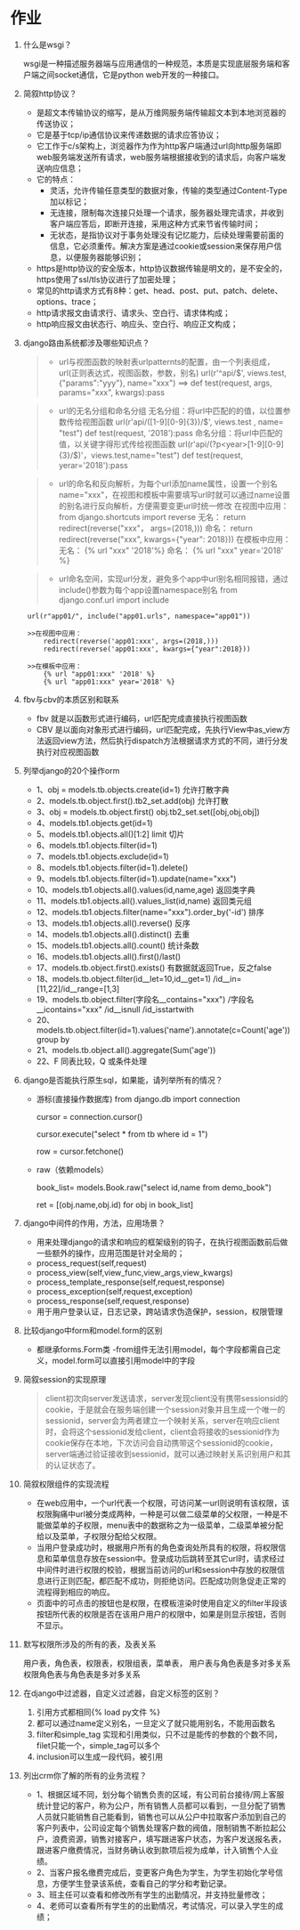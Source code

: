 # 作业
1. 什么是wsgi？

    >
    wsgi是一种描述服务器端与应用通信的一种规范，本质是实现底层服务端和客户端之间socket通信，它是python web开发的一种接口。

2. 简叙http协议？

    >
    - 是超文本传输协议的缩写，是从万维网服务端传输超文本到本地浏览器的传送协议；
    - 它是基于tcp/ip通信协议来传递数据的请求应答协议；
    - 它工作于c/s架构上，浏览器作为作为http客户端通过url向http服务端即web服务端发送所有请求，web服务端根据接收到的请求后，向客户端发送响应信息；
    - 它的特点：
        * 灵活，允许传输任意类型的数据对象，传输的类型通过Content-Type加以标记；
        * 无连接，限制每次连接只处理一个请求，服务器处理完请求，并收到客户端应答后，即断开连接，采用这种方式来节省传输时间；
        * 无状态，是指协议对于事务处理没有记忆能力，后续处理需要前面的信息，它必须重传。解决方案是通过cookie或session来保存用户信息，以便服务器能够识别；
    - https是http协议的安全版本，http协议数据传输是明文的，是不安全的，https使用了ssl/tls协议进行了加密处理；
    - 常见的http请求方式有8种：get、head、post、put、patch、delete、options、trace；
    - http请求报文由请求行、请求头、空白行、请求体构成；
    - http响应报文由状态行、响应头、空白行、响应正文构成；

3. django路由系统都涉及哪些知识点？

    >- url与视图函数的映射表urlpatternts的配置，由一个列表组成，url(正则表达式，视图函数，参数，别名)
        url(r'^api/$', views.test, {"params":"yyy"}, name="xxx")  ==> def test(request, args, params="xxx", kwargs):pass

    >- url的无名分组和命名分组
        无名分组：将url中匹配的的值，以位置参数传给视图函数 url(r'api/([1-9][0-9]{3})/$', views.test , name= "test")
                def test(request, '2018'):pass
        命名分组：将url中匹配的值，以关键字得形式传给视图函数 url(r'api/(?p<year>[1-9][0-9]{3}/$)'，views.test,name="test")
                def test(request, yerar='2018'):pass

    >- url的命名和反向解析，为每个url添加name属性，设置一个别名name="xxx"，在视图和模板中需要填写url时就可以通过name设置的别名进行反向解析，方便需要变更url时统一修改
        在视图中应用：from django.shortcuts import reverse
                    无名：  return redirect(reverse("xxx"， args=(2018,)))
                    命名：  return redirect(reverse("xxx", kwargs={"year": 2018}))
        在模板中应用：
                    无名： {% url "xxx" '2018'%}
                    命名： {% url "xxx" year='2018' %}

    >- url命名空间，实现url分发，避免多个app中url别名相同报错，通过include()参数为每个app设置namespace别名
        from django.conf.url import include

        url(r"app01/", include("app01.urls", namespace="app01"))

        >>在视图中应用：
            redirect(reverse('app01:xxx', args=(2018,)))
            redirect(reverse('app01:xxx', kwargs={"year":2018}))

        >>在模板中应用：
            {% url "app01:xxx" '2018' %}
            {% url "app01:xxx" year='2018' %}

4. fbv与cbv的本质区别和联系

    - fbv 就是以函数形式进行编码，url匹配完成直接执行视图函数
    - CBV 是以面向对象形式进行编码，url匹配完成，先执行View中as_view方法返回view方法，然后执行dispatch方法根据请求方式的不同，进行分发执行对应视图函数

5. 列举django的20个操作orm
    - 1、obj = models.tb.objects.create(id=1)             允许打散字典
    - 2、models.tb.object.first().tb2_set.add(obj)        允许打散
    - 3、obj = models.tb.object.first() obj.tb2_set.set([obj,obj,obj])
    - 4、models.tb1.objects.get(id=1)
    - 5、models.tb1.objects.all()[1:2]  limit 切片
    - 6、models.tb1.objects.filter(id=1)
    - 7、models.tb1.objects.exclude(id=1)
    - 8、models.tb1.objects.filter(id=1).delete()
    - 9、models.tb1.objects.filter(id=1).update(name="xxx")
    - 10、models.tb1.objects.all().values(id,name,age)    返回类字典
    - 11、models.tb1.objects.all().values_list(id,name)   返回类元组
    - 12、models.tb1.objects.filter(name="xxx").order_by('-id')  排序
    - 13、models.tb1.objects.all().reverse()  反序
    - 14、models.tb1.objects.all().distinct() 去重
    - 15、models.tb1.objects.all().count()  统计条数
    - 16、models.tb1.objects.all().first()/last()
    - 17、models.tb.object.first().exists()  有数据就返回True，反之false
    - 18、models.tb.object.filter(id__let=10,id__get=1)  /id__in=[11,22]/id__range=[1,3]
    - 19、models.tb.object.filter(字段名__contains="xxx") /字段名__icontains="xxx" /id__isnull /id_isstartwith
    - 20、models.tb.object.filter(id=1).values('name').annotate(c=Count('age'))  group by
    - 21、models.tb.object.all().aggregate(Sum('age'))
    - 22、F 同表比较，Q 或条件处理

6. django是否能执行原生sql，如果能，请列举所有的情况？
    - 游标(直接操作数据库)
        from django.db import connection

        cursor = connection.cursor()

        cursor.execute("select * from tb where id = 1")

        row = cursor.fetchone()
    - raw（依赖models）

        book_list= models.Book.raw("select id,name from demo_book")

        ret = [(obj.name,obj.id) for obj in book_list]

7. django中间件的作用，方法，应用场景？
    - 用来处理django的请求和响应的框架级别的钩子，在执行视图函数前后做一些额外的操作，应用范围是针对全局的；
    - process_request(self,request)
    - process_view(self,view_func,view_args,view_kwargs)
    - process_template_response(self,request,response)
    - process_exception(self,request,exception)
    - process_response(self,request,response)
    - 用于用户登录认证，日志记录，跨站请求伪造保护，session，权限管理

8. 比较django中form和model.form的区别
    - 都继承forms.Form类
    -from组件无法引用model，每个字段都需自己定义，model.form可以直接引用model中的字段

9.  简叙session的实现原理

    > client初次向server发送请求，server发现client没有携带sessionsid的cookie，于是就会在服务端创建一个session对象并且生成一个唯一的sessionid，server会为两者建立一个映射关系，server在响应client时，会将这个sessionid发给client，client会将接收的sessionid作为cookie保存在本地，下次访问会自动携带这个sessionid的cookie，server端通过验证接收到sessionid，就可以通过映射关系识别用户和其的认证状态了。

10. 简叙权限组件的实现流程
    - 在web应用中，一个url代表一个权限，可访问某一url则说明有该权限，该权限胸痛中url被分类成两种，一种是可以做二级菜单的父权限，一种是不能做菜单的子权限，menu表中的数据称之为一级菜单，二级菜单被分配给以及菜单，子权限分配给父权限。
    - 当用户登录成功时，根据用户所有的角色查询处所具有的权限，将权限信息和菜单信息存放在session中。登录成功后跳转至其它url时，请求经过中间件时进行权限的校验，根据当前访问的url和session中存放的权限信息进行正则匹配，都匹配不成功，则拒绝访问。匹配成功则急促走正常的流程得到相应的响应。
    - 页面中的可点击的按钮也是权限，在模板渲染时使用自定义的filter半段该按钮所代表的权限是否在该用户用户的权限中，如果是则显示按钮，否则不显示。

11. 默写权限所涉及的所有的表，及表关系

    >
      用户表，角色表，权限表，权限组表，菜单表，
      用户表与角色表是多对多关系
      权限角色表与角色表是多对多关系

12. 在django中过滤器，自定义过滤器，自定义标签的区别？

    >
     1. 引用方式都相同{% load py文件 %}
     2. 都可以通过name定义别名，一旦定义了就只能用别名，不能用函数名
     3. filter和simple_tag 实现和引用类似，只不过是能传的参数的个数不同，filet只能一个，simple_tag可以多个
     4. inclusion可以生成一段代码，被引用

13. 列出crm你了解的所有的业务流程？

    >
    - 1、根据区域不同，划分每个销售负责的区域，有公司前台接待/网上客服统计登记的客户，称为公户，所有销售人员都可以看到，一旦分配了销售人员就只能销售自己能看到，销售也可以从公户中拉取客户添加到自己的客户列表中，公司设定每个销售处理客户数的阀值，限制销售不断拉起公户，浪费资源，销售对接客户，填写跟进客户状态，为客户发送报名表，跟进客户缴费情况，当财务确认收到款项后视为成单，计入销售个人业绩。
    - 2、当客户报名缴费完成后，变更客户角色为学生，为学生初始化学号信息，方便学生登录该系统，查看自己的学分和考勤记录。
    - 3、班主任可以查看和修改所有学生的出勤情况，并支持批量修改；
    - 4、老师可以查看所有学生的的出勤情况，考试情况，可以录入学生的成绩；
